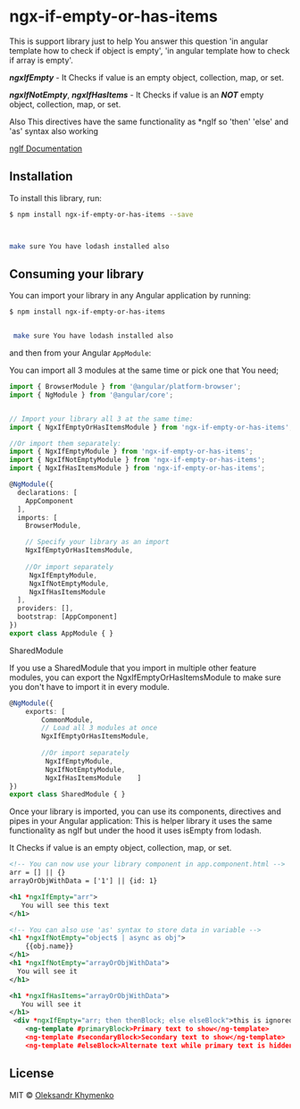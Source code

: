 # ngx-if-empty-or-has-items
This is support library just to help You answer this question 'in angular template how to check if object is empty', 
'in angular template how to check if array is empty'.

**_ngxIfEmpty_** - It Checks if value is an empty object, collection, map, or set.

**_ngxIfNotEmpty_**, _**ngxIfHasItems**_ - It Checks if value is an _**NOT**_ empty object, collection, map, or set.

Also This directives have the same functionality as *ngIf so 'then' 'else' and 'as' syntax also working

[ngIf Documentation](https://angular.io/api/common/NgIf)

## Installation

To install this library, run:

```bash
$ npm install ngx-if-empty-or-has-items --save



make sure You have lodash installed also
```

## Consuming your library

You can import your library in any Angular application by running:

```bash
$ npm install ngx-if-empty-or-has-items


 make sure You have lodash installed also

```

and then from your Angular `AppModule`:

You can import all 3 modules at the same time or pick one that You need;

```typescript
import { BrowserModule } from '@angular/platform-browser';
import { NgModule } from '@angular/core';


// Import your library all 3 at the same time:
import { NgxIfEmptyOrHasItemsModule } from 'ngx-if-empty-or-has-items';

//Or import them separately: 
import { NgxIfEmptyModule } from 'ngx-if-empty-or-has-items';
import { NgxIfNotEmptyModule } from 'ngx-if-empty-or-has-items';
import { NgxIfHasItemsModule } from 'ngx-if-empty-or-has-items';

@NgModule({
  declarations: [
    AppComponent
  ],
  imports: [
    BrowserModule,

    // Specify your library as an import
    NgxIfEmptyOrHasItemsModule,
    
    //Or import separately 
     NgxIfEmptyModule,
     NgxIfNotEmptyModule,
     NgxIfHasItemsModule
  ],
  providers: [],
  bootstrap: [AppComponent]
})
export class AppModule { }
```


SharedModule

If you use a SharedModule that you import in multiple other feature modules, you can export the NgxIfEmptyOrHasItemsModule to make sure you don't have to import it in every module.
```typescript
@NgModule({
    exports: [
        CommonModule,
        // Load all 3 modules at once
        NgxIfEmptyOrHasItemsModule,
        
        //Or import separately 
         NgxIfEmptyModule,
         NgxIfNotEmptyModule,
         NgxIfHasItemsModule    ]
})
export class SharedModule { }
```

Once your library is imported, you can use its components, directives and pipes in your Angular application:
This is helper library it uses the same functionality as ngIf but under the hood it uses isEmpty from lodash.

It Checks if value is an empty object, collection, map, or set.

```xml
<!-- You can now use your library component in app.component.html -->
arr = [] || {}
arrayOrObjWithData = ['1'] || {id: 1}

<h1 *ngxIfEmpty="arr">
   You will see this text
</h1>

<!-- You can also use 'as' syntax to store data in variable -->
<h1 *ngxIfNotEmpty="object$ | async as obj">
    {{obj.name}}
</h1>
<h1 *ngxIfNotEmpty="arrayOrObjWithData">
  You will see it
</h1>

<h1 *ngxIfHasItems="arrayOrObjWithData">
   You will see it
</h1>
 <div *ngxIfEmpty="arr; then thenBlock; else elseBlock">this is ignored</div>
    <ng-template #primaryBlock>Primary text to show</ng-template>
    <ng-template #secondaryBlock>Secondary text to show</ng-template>
    <ng-template #elseBlock>Alternate text while primary text is hidden</ng-template>

```

## License

MIT © [Oleksandr Khymenko](mailto:alexanderkhymenko@gmail.com)
